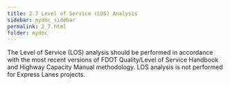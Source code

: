 ```yaml
---
title: 2.7 Level of Service (LOS) Analysis
sidebar: mydoc_sidebar
permalink: 2_7.html
folder: mydoc
---
```


<style>
  div{text-align: justify;}
</style>

The Level of Service (LOS) analysis should be performed in accordance with the most recent versions of FDOT Quality/Level of Service Handbook and Highway Capacity Manual methodology. LOS analysis is not performed for Express Lanes projects.
